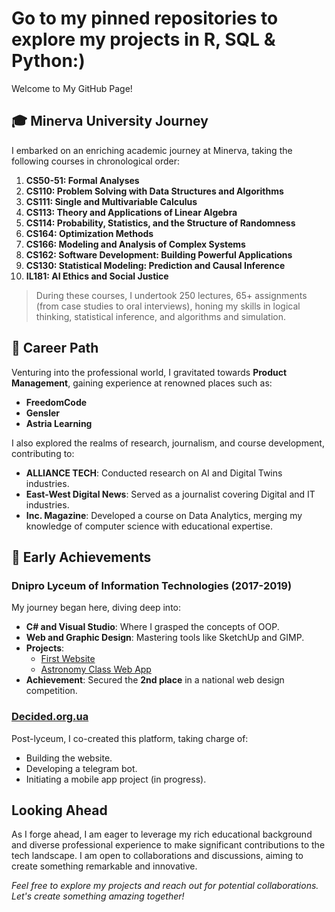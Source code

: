 # Go to my pinned repositories to explore my projects in R, SQL & Python:)

Welcome to My GitHub Page! 

## 🎓 **Minerva University Journey**

I embarked on an enriching academic journey at Minerva, taking the following courses in chronological order:

1. **CS50-51: Formal Analyses**
2. **CS110: Problem Solving with Data Structures and Algorithms**
3. **CS111: Single and Multivariable Calculus**
4. **CS113: Theory and Applications of Linear Algebra**
5. **CS114: Probability, Statistics, and the Structure of Randomness**
6. **CS164: Optimization Methods**
7. **CS166: Modeling and Analysis of Complex Systems**
8. **CS162: Software Development: Building Powerful Applications**
9. **CS130: Statistical Modeling: Prediction and Causal Inference**
10. **IL181: AI Ethics and Social Justice**

> During these courses, I undertook 250 lectures, 65+ assignments (from case studies to oral interviews), honing my skills in logical thinking, statistical inference, and algorithms and simulation.

## 🚀 **Career Path**

Venturing into the professional world, I gravitated towards **Product Management**, gaining experience at renowned places such as:

- **FreedomCode**
- **Gensler**
- **Astria Learning**

I also explored the realms of research, journalism, and course development, contributing to:

- **ALLIANCE TECH**: Conducted research on AI and Digital Twins industries.
- **East-West Digital News**: Served as a journalist covering Digital and IT industries.
- **Inc. Magazine**: Developed a course on Data Analytics, merging my knowledge of computer science with educational expertise.

## 🌟 **Early Achievements**

### **Dnipro Lyceum of Information Technologies (2017-2019)**
My journey began here, diving deep into:
- **C# and Visual Studio**: Where I grasped the concepts of OOP.
- **Web and Graphic Design**: Mastering tools like SketchUp and GIMP.
- **Projects**:
  - [First Website](https://kseniamaslakova.github.io/)
  - [Astronomy Class Web App](https://drive.google.com/drive/folders/1yr_4HooHum3bWH7GK5ok7M68SKLUZXXH)
- **Achievement**: Secured the **2nd place** in a national web design competition.

### **[Decided.org.ua](https://decided.org.ua/)**
Post-lyceum, I co-created this platform, taking charge of:
- Building the website.
- Developing a telegram bot.
- Initiating a mobile app project (in progress).

## **Looking Ahead**

As I forge ahead, I am eager to leverage my rich educational background and diverse professional experience to make significant contributions to the tech landscape. I am open to collaborations and discussions, aiming to create something remarkable and innovative.

*Feel free to explore my projects and reach out for potential collaborations. Let's create something amazing together!*
